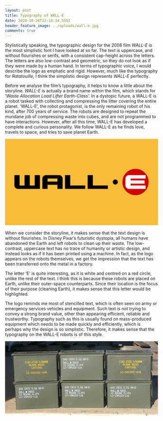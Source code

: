 ```yaml
---
layout: post
title: Typography of WALL-E
date: 2020-10-26T22:18:14.555Z
header_feature_image: ../uploads/wall-e.jpg
comments: true
---
```

Stylistically speaking, the typographic design for the 2008 film *WALL-E* is the most simplistic font I have looked at so far. The text is uppercase, and without flourishes or serifs, with a consistent cap-height across the letters. The letters are also low-contrast and geometric, so they do not look as if they were made by a human hand. In terms of typographic voice, I would describe the logo as emphatic and rigid. However, much like the typography for *Ratatouille,* I think the simplistic design represents *WALL-E* perfectly.

Before we analyse the film’s typography, it helps to know a little about the storyline. *WALL-E* is actually a brand name within the film, which stands for ‘*Waste Allocation Load Lifter Earth-Class’.* In a dystopic future, a WALL-E is a robot tasked with collecting and compressing the litter covering the entire planet. ‘WALL-E’, the robot protagonist, is the only remaining robot of his kind, after 700 years of service. The robots are designed to repeat the mundane job of compressing waste into cubes, and are not programmed to have interactions. However, after all this time, WALL-E has developed a complete and curious personality. We follow WALL-E as he finds love, travels to space, and tries to save planet Earth.

![](../uploads/walle.png)

When we consider the storyline, it makes sense that the text design is without flourishes. In Disney Pixar’s futuristic dystopia, all humans have abandoned the Earth and left robots to clean up their waste. The low-contrast, uppercase text has no trace of humanity or artistic design, and instead looks as if it has been printed using a machine. In fact, as the logo appears on the robots themselves, we get the impression that the text has been transferred onto the metal in a factory.

The letter ‘E’ is quite interesting, as it is white and centred on a red circle, unlike the rest of the text. I think this is because these robots are placed on Earth, unlike their outer-space counterparts. Since their location is the focus of their purpose (cleaning Earth), it makes sense that this letter would be highlighted.

The logo reminds me most of stencilled text, which is often seen on army or emergency services vehicles and equipment. Such text is not trying to convey a strong brand value, other than appearing efficient, reliable and trustworthy. Typography such as this is usually found on mass-produced equipment which needs to be made quickly and efficiently, which is perhaps why the design is so simplistic. Therefore, it makes sense that the typography on the WALL-E robots is of this style.

![](../uploads/ammo-cans.jpg)